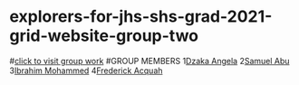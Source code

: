 # explorers-for-jhs-shs-grad-2021-grid-website-group-two 
#[click to visit group work](https://brightfield-tech-academy.github.io/explorers-for-jhs-shs-grad-2021-grid-website-group-two/)
#GROUP MEMBERS
1[Dzaka Angela](https://github.com/DzakaAngela)
2[Samuel Abu](https://github.com/Samuelabu2003)
3[Ibrahim Mohammed](https://github.com/ibrahimmohammeddev)
4[Frederick Acquah](https://github.com/Frederick-Acquah)
